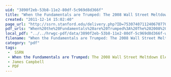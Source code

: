 ```yaml
---
uid: "3890f2eb-53b8-11e2-80df-5c969d8d366f"
title: "When the Fundamentals are Trumped: The 2008 Wall Street Meltdown Election and Election Forecasting"
created: "2011-12-14 15:02:40"
page_url: "http://ssrn.stanford.edu/delivery.php?ID=753074071124067077009119098126091006010045004048003005075122092087089079095001085029126119017036023013055085075064018074067088045045047076049097091096065091030029088069014095126005066070068069024100006&EXT=pdf"
pdf_urls: "When%20the%20Fundamentals%20are%20Trumped%3A%20The%202008%20Wall%20Street%20Meltdown%20Election%20and%20Election%20Forecasting.resources/ssrn-id1902847.pdf"
local_pdf: "../../hrwgc-pdf/data/3890f2eb-53b8-11e2-80df-5c969d8d366f-when-the-fundamentals-are-trumped-the-2008-wall-street-meltdown-election-and-election-forecasting.pdf"
filename: "When the Fundamentals are Trumped: The 2008 Wall Street Meltdown Election and Election Forecasting.html"
category: "pdf"
tags: 
 -  SSRN
 - When the Fundamentals are Trumped: The 2008 Wall Street Meltdown Election and Election Forecasting
 - James Campbell
 - PDF
---
```

